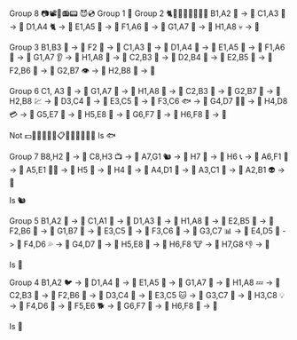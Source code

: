 Group 8
📷📽️📯📻📟 😈💿
Group 1
🐀
Group 2
🐈🐠🐂🐄🐁🐐👀💀
B1,A2 🐂 -> 🐁
C1,A3 🐄 -> 🐁
D1,A4 🐈 -> 🐁
E1,A5 🐐 -> 🐁
F1,A6 🐠 -> 🐁
G1,A7 👀 -> 🐁
H1,A8 💀 -> 🐁

Group 3
B1,B3 🐅 -> 🐆
F2 🐤 -> 🐆
C1,A3 🐆 -> 🐃
D1,A4 🐊 -> 🐃
E1,A5 🐒 -> 🐃
F1,A6 🐢 -> 🐃
G1,A7 👂 -> 🐃
H1,A8 💂 -> 🐃
C2,B3 🐅 -> 🐃
D2,B4 🐉 -> 🐃
E2,B5 🐑 -> 🐃
F2,B6 🐡 -> 🐃
G2,B7 👁️ -> 🐃
H2,B8 💁 -> 🐃

Group 6
C1, A3 🐾 -> 🐻
G1,A7 👺 -> 🐻
H1,A8 💺 -> 🐻
C2,B3 🐽 -> 🐻
G2,B7 👹 -> 🐻
H2,B8 💹 -> 🐻
D3,C4 🐷 -> 🐻
E3,C5 🐯 -> 🐻
F3,C6 🐟 -> 🐻
G4,D7 👳‍♂️ -> 🐻
H4,D8 💳 -> 🐻
G5,E7 👫 -> 🐻
H5,E8 💫 -> 🐻
G6,F7 👛 -> 🐻
H6,F8 💛 -> 🐻

Not 
💵📕📴📖📱📓📋💫🐻🐾💮📎🐯
Is 🐟

Group 7
B8,H2 📼 -> 👾
C8,H3 📺 -> 👾
A7,G1 🐿️ -> 👾
H7 💾 -> 👾
H6 📞 -> 👾
A6,F1 👟 -> 👾
A5,E1 👯‍♀️ -> 👾
H5 📮 -> 👾
H4 📶 -> 👾
A4,D1 👷 -> 👾
A3,C1 👻 -> 👾
A2,B1 👽 -> 👾

Is 🐿️

Group 5
B1,A2 💍 -> 💎
C1,A1 💋 -> 💎
D1,A3 💇 -> 💎
H1,A8 🐏 -> 💎
E2,B5 💜 -> 💎
F2,B6 💬 -> 💎
G1,B7 📌 -> 💎
E3,C5 💚 -> 💎
F3,C6 💪 -> 💎
G3,C7 📊 -> 💎
E4,D5 💖 -> 💎
F4,D6 💦 -> 💎
G4,D7 📆 -> 💎 
H5,E8 🐞 -> 💎
H6,F8 🐮 -> 💎
H7,G8 👎 -> 💎

Is 🐏 

Group 4
B1,A2 🐦 -> 🐥
D1,A4 🐬 -> 🐥
E1,A5 🐴 -> 🐥
G1,A7 👤 -> 🐥
H1,A8 💤 -> 🐥
C2,B3 🐣 -> 🐥
F2,B6 🐇 -> 🐥
D3,C4 🐩 -> 🐥
E3,C5 🐱 -> 🐥
G3,C7 👡 -> 🐥
H3,C8 💡 -> 🐥
F4,D6 🐍 -> 🐥
F5,E6 🐕 -> 🐥
G6,F7 👅 -> 🐥
H6,F8 💅 -> 🐥

Is 🐇

